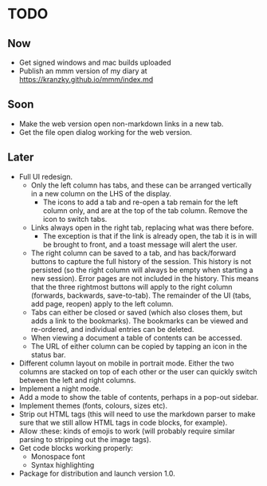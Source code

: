# TODO

## Now

* Get signed windows and mac builds uploaded
* Publish an mmm version of my diary at https://kranzky.github.io/mmm/index.md

## Soon

* Make the web version open non-markdown links in a new tab.
* Get the file open dialog working for the web version.

## Later

* Full UI redesign.
  + Only the left column has tabs, and these can be arranged vertically in a new
    column on the LHS of the display.
    - The icons to add a tab and re-open a tab remain for the left column only,
      and are at the top of the tab column. Remove the icon to switch tabs.
  + Links always open in the right tab, replacing what was there before.
    - The exception is that if the link is already open, the tab it is in will
      be brought to front, and a toast message will alert the user.
  + The right column can be saved to a tab, and has back/forward buttons to
    capture the full history of the session. This history is not persisted (so
    the right column will always be empty when starting a new session). Error
    pages are not included in the history. This means that the three rightmost
    buttons will apply to the right column (forwards, backwards, save-to-tab).
    The remainder of the UI (tabs, add page, reopen) apply to the left column.
  + Tabs can either be closed or saved (which also closes them, but adds a link
    to the bookmarks). The bookmarks can be viewed and re-ordered, and
    individual entries can be deleted.
  + When viewing a document a table of contents can be accessed.
  + The URL of either column can be copied by tapping an icon in the status bar.
* Different column layout on mobile in portrait mode. Either the two columns are
  stacked on top of each other or the user can quickly switch between the left
  and right columns.
* Implement a night mode.
* Add a mode to show the table of contents, perhaps in a pop-out sidebar.
* Implement themes (fonts, colours, sizes etc).
* Strip out HTML tags (this will need to use the markdown parser to make sure
  that we still allow HTML tags in code blocks, for example).
* Allow :these: kinds of emojis to work (will probably require similar parsing
  to stripping out the image tags).
* Get code blocks working properly:
  + Monospace font
  + Syntax highlighting
* Package for distribution and launch version 1.0.
